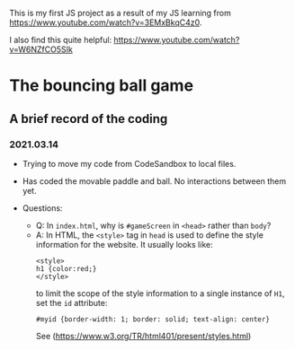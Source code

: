This is my first JS project as a result of my JS learning from https://www.youtube.com/watch?v=3EMxBkqC4z0.

I also find this quite helpful: https://www.youtube.com/watch?v=W6NZfCO5SIk

# The bouncing ball game

## A brief record of the coding
### 2021.03.14
- Trying to move my code from CodeSandbox to local files.

- Has coded the movable paddle and ball. No interactions between them yet.

- Questions: 
  - Q: In `index.html`, why is `#gameScreen` in `<head>` rather than `body`?
  - A: In HTML, the `<style>` tag in `head` is used to define the style information for the website. It usually looks like:
    ```
    <style>
    h1 {color:red;}
    </style>
    ``` 
    to limit the scope of the style information to a single instance of `H1`, set the `id` attribute:
    ```
    #myid {border-width: 1; border: solid; text-align: center}
    ```
    See (https://www.w3.org/TR/html401/present/styles.html)
